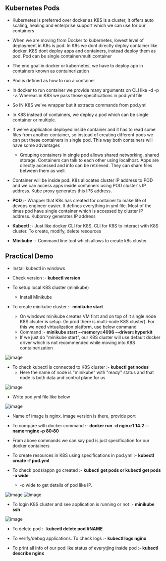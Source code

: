 Kubernetes Pods
-
- Kubernetes is preferred over docker as K8S is a cluster, it offers auto scaling, healing and enterprise support which we can use for our containers
- When we are moving from Docker to kubernetes, lowest level of deployment in K8s is pod. In K8s we dont directly deploy container like docker. K8S dont deploy apps and containers, instead deploy them as pod. Pod can be single container/multi container
- The end goal in docker or kubernetes, we have to deploy app in containers known as containerization

- Pod is defined as how to run a container
- In docker to run container we provide many arguments on CLI like -d -p -v. Whereas in K8S we pass those specifications in pod.yml file
- So IN K8S we've wrapper but it extracts commands from pod.yml

- In K8S instead of containers, we deploy a pod which can be single container or multiple. 
- If we've application deployed inside container and it has to read some files from another container, so instead of creating different pods we can put these containers in single pod. This way both containers will have some advantages
  - Grouping containers in single pod allows shared networking, shared storage. Containers can talk to each other using localhost. Apps are directly accessed and info can be retrieved. They can share files between them as well.
 - Container will be inside pod. K8s allocates cluster IP address to POD and we can access apps inside containers using POD cluster's IP address. Kube proxy generates this IPS address.

 - **POD** :- Wrapper that K8s has created for container to make life of devops engineer easier. It defines everything in yml file. Most of the times pod have single container which is accessed by cluster IP address. Kubproxy generates IP address

 - **Kubectl** :- Just like docker CLI for K8S, CLI for K8S to interact with K8S cluster. To create, modify, delete resources

 - **Minikube** :- Command line tool which allows to create k8s cluster

Practical Demo
-
- Install kubectl in windows
- Check version :- **kubectl version**
- To setup local K8S cluster (minikube)
  - Install Minikube
 
- To create minikube cluster :- **minikube start**
  - On windows minikube creates VM first and on top of it single node K8S clsuter is setup. (In prod there is multi-node K8S cluster). For this we need virtualization platform, use below command
  - Command :- **minikube start --memory=4096 --driver=hyperkit**
  - If we just do "minikube start", our K8S cluster will use default docker driver which is not recommended while moving into K8S containerization
 
![image](https://github.com/user-attachments/assets/c4c4c2e1-b60b-43ec-8628-2b9dd698c095)

- To check kubectl is connected to K8S cluster :- **kubectl get nodes**
  - Here the name of node is "minikube" with "ready" status and that node is both data and control plane for us
 
![image](https://github.com/user-attachments/assets/b0b10956-4fbb-47ad-a89d-06819983835e)


- Write pod.yml file like below

![image](https://github.com/user-attachments/assets/3b46f110-7e2e-4aaf-a9bb-fe9f1f486a42)

- Name of image is nginx. image version is there, provide port
- To compare with docker command :- **docker run -d nginx:1.14.2 --name=nginx -p 80:80**
- From above commands we can say pod is just specification for our docker containers

- To create resources in K8S using specifications in pod.yml :- **kubectl create -f pod.yml**
- To check pods/appn go created :- **kubectl get pods or kubectl get pods -o wide**
  - -o wide to get details of pod like IP. 

![image](https://github.com/user-attachments/assets/a3340cb7-6e0b-4482-8172-2d9bdbb6e6f8)
![image](https://github.com/user-attachments/assets/7a66204e-5746-46d7-8f3e-7fbf64f2b4ac)
  
- To login K8S cluster and see application is running or not :- **minikube ssh**

![image](https://github.com/user-attachments/assets/823bbb4e-99df-4aab-82ed-2f8a5984332d)

- To delete pod :- **kubectl delete pod #NAME**

- To verify/debug applications. To check logs :- **kubectl logs nginx**
- To print all info of our pod like status of everytjing inside pod :- **kubectl describe nginx**
